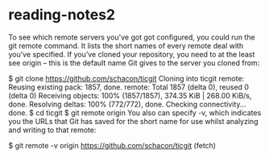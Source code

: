 # reading-notes2
To see which remote servers you've got got configured, you could run the git remote command. It lists the short names of every remote deal with you’ve specified. If you’ve cloned your repository, you need to at the least see origin – this is the default name Git gives to the server you cloned from:

$ git clone https://github.com/schacon/ticgit
Cloning into ticgit
remote: Reusing existing pack: 1857, done.
remote: Total 1857 (delta 0), reused 0 (delta 0)
Receiving objects: 100% (1857/1857), 374.35 KiB | 268.00 KiB/s, done.
Resolving deltas: 100% (772/772), done.
Checking connectivity... done.
$ cd ticgit
$ git remote
origin
You also can specify -v, which indicates you the URLs that Git has saved for the short name for use whilst analyzing and writing to that remote:

$ git remote -v
origin https://github.com/schacon/ticgit (fetch)
